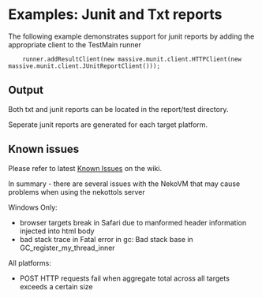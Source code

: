 

Examples: Junit and Txt reports
===========

The following example demonstrates support for junit reports by adding the appropriate client to the TestMain runner

		runner.addResultClient(new massive.munit.client.HTTPClient(new massive.munit.client.JUnitReportClient()));


Output
------

Both txt and junit reports can be located in the report/test directory.

Seperate junit reports are generated for each target platform.


Known issues
------------

Please refer to latest [Known Issues](https://github.com/massiveinteractive/MassiveUnit/wiki/Compiling-and-running-tests) on the wiki.

In summary - there are several issues with the NekoVM that may cause problems when using the nekottols server

Windows Only:

- browser targets break in Safari due to manformed header information injected into html body
- bad stack trace in Fatal error in gc: Bad stack base in GC_register_my_thread_inner

All platforms:

- POST HTTP requests fail when aggregate total across all targets exceeds a certain size 

